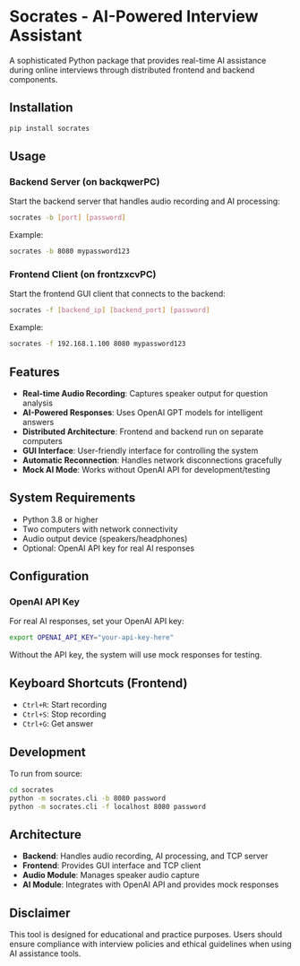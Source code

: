 # Socrates - AI-Powered Interview Assistant

A sophisticated Python package that provides real-time AI assistance during online interviews through distributed frontend and backend components.

## Installation

```bash
pip install socrates
```

## Usage

### Backend Server (on backqwerPC)

Start the backend server that handles audio recording and AI processing:

```bash
socrates -b [port] [password]
```

Example:
```bash
socrates -b 8080 mypassword123
```

### Frontend Client (on frontzxcvPC)

Start the frontend GUI client that connects to the backend:

```bash
socrates -f [backend_ip] [backend_port] [password]
```

Example:
```bash
socrates -f 192.168.1.100 8080 mypassword123
```

## Features

- **Real-time Audio Recording**: Captures speaker output for question analysis
- **AI-Powered Responses**: Uses OpenAI GPT models for intelligent answers
- **Distributed Architecture**: Frontend and backend run on separate computers
- **GUI Interface**: User-friendly interface for controlling the system
- **Automatic Reconnection**: Handles network disconnections gracefully
- **Mock AI Mode**: Works without OpenAI API for development/testing

## System Requirements

- Python 3.8 or higher
- Two computers with network connectivity
- Audio output device (speakers/headphones)
- Optional: OpenAI API key for real AI responses

## Configuration

### OpenAI API Key

For real AI responses, set your OpenAI API key:

```bash
export OPENAI_API_KEY="your-api-key-here"
```

Without the API key, the system will use mock responses for testing.

## Keyboard Shortcuts (Frontend)

- `Ctrl+R`: Start recording
- `Ctrl+S`: Stop recording  
- `Ctrl+G`: Get answer

## Development

To run from source:

```bash
cd socrates
python -m socrates.cli -b 8080 password
python -m socrates.cli -f localhost 8080 password
```

## Architecture

- **Backend**: Handles audio recording, AI processing, and TCP server
- **Frontend**: Provides GUI interface and TCP client
- **Audio Module**: Manages speaker audio capture
- **AI Module**: Integrates with OpenAI API and provides mock responses

## Disclaimer

This tool is designed for educational and practice purposes. Users should ensure compliance with interview policies and ethical guidelines when using AI assistance tools.
